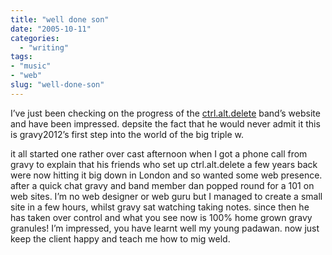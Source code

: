 ```yaml
---
title: "well done son"
date: "2005-10-11"
categories: 
  - "writing"
tags:
- "music"
- "web"
slug: "well-done-son"
---
```


I’ve just been checking on the progress of the [ctrl.alt.delete][1] band’s website and have been impressed. depsite the fact that he would never admit it this is gravy2012’s first step into the world of the big triple w.
  
it all started one rather over cast afternoon when I got a phone call from gravy to explain that his friends who set up ctrl.alt.delete a few years back were now hitting it big down in London and so wanted some web presence. after a quick chat gravy and band member dan popped round for a 101 on web sites. I’m no web designer or web guru but I managed to create a small site in a few hours, whilst gravy sat watching taking notes. since then he has taken over control and what you see now is 100% home grown gravy granules! I’m impressed, you have learnt well my young padawan. now just keep the client happy and teach me how to mig weld.

[1]:	https://www.ctrl-alt-delete-music.co.uk/